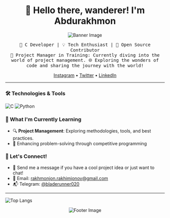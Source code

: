 <h1 align="center">👋 Hello there, wanderer! I'm Abdurakhmon</h1>

<p align="center">
  <img src="https://github.com/your-username/your-username/raw/main/assets/banner.gif" alt="Banner Image">
</p>

<p align="center">
  <samp>
    🚀 C Developer | 💡 Tech Enthusiast | 🌟 Open Source Contributor<br>
    💼 Project Manager in Training: Currently diving into the world of project management. 
    🌐  Exploring the wonders of code and sharing the journey with the world!
  </samp>
</p>

<p align="center">
  <a href="https://www.instagram.com/bladerunner020?igsh=MThmM2R3ZGNyNjFjag%3D%3D&utm_source=qr">Instagram</a> •
  <a href="https://twitter.com/bladerunner020">Twitter</a> •
  <a href="https://linkedin.com/in/rakhmonjon-rakhimjonov">LinkedIn</a>
</p>

---

### 🛠️ Technologies & Tools
![C](https://img.shields.io/badge/-C-A8B9CC?style=flat-square&logo=c&logoColor=white)
![Python](https://img.shields.io/badge/-Python-3776AB?style=flat-square&logo=python&logoColor=white)

### 🌱 What I'm Currently Learning
- 🔍 **Project Management**: Exploring methodologies, tools, and best practices.
- 🚀 Enhancing problem-solving through competitive programming

### 🤝 Let's Connect!

- 💬 Send me a message if you have a cool project idea or just want to chat!
- 📧 Email: rakhmonjon.rakhimjonov@gmail.com
- 📬 Telegram: [@bladerunner020](https://t.me/bladerunner020)
---
![Top Langs](https://github-readme-stats.vercel.app/api/top-langs/?username=bladerunner020&layout=compact)

<p align="center">
  <img src="https://github.com/bladerunner020/bladerunner020/raw/main/assets/footer.gif" alt="Footer Image">
</p>
